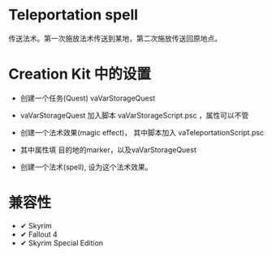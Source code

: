 # Teleportation spell

传送法术。第一次施放法术传送到某地，第二次施放传送回原地点。

# Creation Kit 中的设置

- 创建一个任务(Quest) vaVarStorageQuest

- vaVarStorageQuest 加入脚本 vaVarStorageScript.psc ，属性可以不管

- 创建一个法术效果(magic effect)， 其中脚本加入 vaTeleportationScript.psc

- 其中属性填 目的地的marker，以及vaVarStorageQuest

- 创建一个法术(spell), 设为这个法术效果。

# 兼容性

- ✔ Skyrim
- ✔ Fallout 4
- ✔ Skyrim Special Edition
